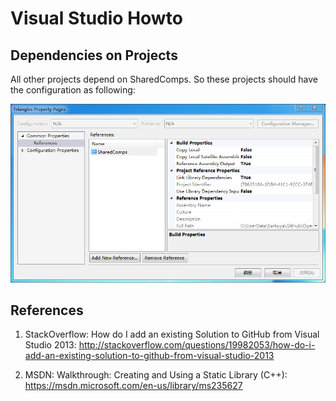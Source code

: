 # Visual Studio Howto #



## Dependencies on Projects ##

All other projects depend on SharedComps. So these projects should have the configuration as following:

![Projects Dependencies](imgs/VS_OpenGL_Projs_Dependency.png "Projects Dependencies")


## References ##

1. StackOverflow: How do I add an existing Solution to GitHub from Visual Studio 2013: <http://stackoverflow.com/questions/19982053/how-do-i-add-an-existing-solution-to-github-from-visual-studio-2013>

2. MSDN: Walkthrough: Creating and Using a Static Library (C++): <https://msdn.microsoft.com/en-us/library/ms235627>

